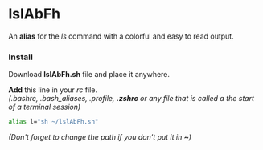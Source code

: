 # lslAbFh

An **alias** for the _ls_ command with a colorful and easy to read output.

### Install

Download **lslAbFh.sh** file and place it anywhere.

**Add** this line in your _rc_ file.<br />
_(.bashrc, .bash\_aliases, .profile, **.zshrc** or any file that is called a the start of a terminal session)_
```sh
alias l="sh ~/lslAbFh.sh"
```
_(Don't forget to change the path if you don't put it in **~**)_
